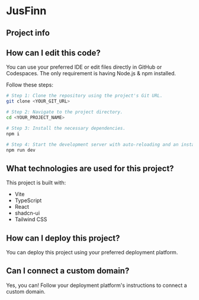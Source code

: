 # JusFinn

## Project info

## How can I edit this code?

You can use your preferred IDE or edit files directly in GitHub or Codespaces. The only requirement is having Node.js & npm installed.

Follow these steps:

```sh
# Step 1: Clone the repository using the project's Git URL.
git clone <YOUR_GIT_URL>

# Step 2: Navigate to the project directory.
cd <YOUR_PROJECT_NAME>

# Step 3: Install the necessary dependencies.
npm i

# Step 4: Start the development server with auto-reloading and an instant preview.
npm run dev
```

## What technologies are used for this project?

This project is built with:

- Vite
- TypeScript
- React
- shadcn-ui
- Tailwind CSS

## How can I deploy this project?

You can deploy this project using your preferred deployment platform.

## Can I connect a custom domain?

Yes, you can! Follow your deployment platform's instructions to connect a custom domain.
